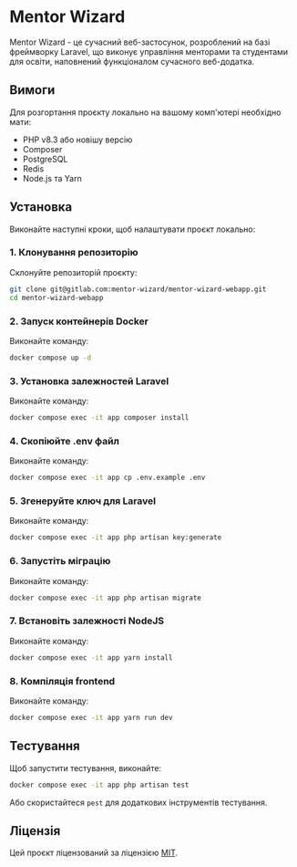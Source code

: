 # Mentor Wizard

Mentor Wizard - це сучасний веб-застосунок, розроблений на базі фреймворку Laravel, що виконує управління менторами та студентами для освіти, наповнений функціоналом сучасного веб-додатка.

## Вимоги

Для розгортання проєкту локально на вашому комп'ютері необхідно мати:
- PHP v8.3 або новішу версію
- Composer
- PostgreSQL
- Redis
- Node.js та Yarn

## Установка

Виконайте наступні кроки, щоб налаштувати проєкт локально:

### 1. Клонування репозиторію

Склонуйте репозиторій проєкту:

```bash
git clone git@gitlab.com:mentor-wizard/mentor-wizard-webapp.git
cd mentor-wizard-webapp
```

### 2. Запуск контейнерів Docker

Виконайте команду:

```bash
docker compose up -d
```

### 3. Установка залежностей Laravel

Виконайте команду:

```bash
docker compose exec -it app composer install
```

### 4. Скопіюйте .env файл

Виконайте команду:

```bash
docker compose exec -it app cp .env.example .env
```

### 5. Згенеруйте ключ для Laravel

Виконайте команду:

```bash
docker compose exec -it app php artisan key:generate
```

### 6. Запустіть міграцію

Виконайте команду:

```bash
docker compose exec -it app php artisan migrate
```

### 7. Встановіть залежності NodeJS

Виконайте команду:

```bash
docker compose exec -it app yarn install
```

### 8. Компіляція frontend

Виконайте команду:

```bash
docker compose exec -it app yarn run dev
```

## Тестування

Щоб запустити тестування, виконайте:

```bash
docker compose exec -it app php artisan test
```

Або скористайтеся `pest` для додаткових інструментів тестування.

## Ліцензія

Цей проєкт ліцензований за ліцензією [MIT](https://opensource.org/licenses/MIT).
